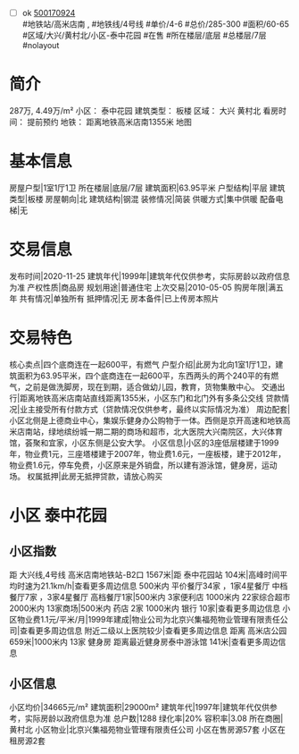 - [ ] ok [500170924](https://bj.5i5j.com/ershoufang/500170924.html)  
 #地铁站/高米店南 ,  #地铁线/4号线
#单价/4-6 #总价/285-300 #面积/60-65   #区域/大兴/黄村北/小区-泰中花园 #在售 #所在楼层/底层 #总楼层/7层 #nolayout 
# 简介 
 287万,  4.49万/m² 
小区： 泰中花园
建筑类型： 板楼
区域： 大兴 黄村北
看房时间： 提前预约
地铁： 距离地铁高米店南1355米 地图
# 基本信息 
 房屋户型|1室1厅1卫
所在楼层|底层/7层
建筑面积|63.95平米
户型结构|平层
建筑类型|板楼
房屋朝向|北
建筑结构|钢混
装修情况|简装
供暖方式|集中供暖
配备电梯|无
# 交易信息 
 发布时间|2020-11-25
建筑年代|1999年|建筑年代仅供参考，实际房龄以政府信息为准
产权性质|商品房
规划用途|普通住宅
上次交易|2010-05-05
购房年限|满五年
共有情况|单独所有
抵押情况|无
房本备件|已上传房本照片
# 交易特色 
 核心卖点|四个底商连在一起600平，有燃气
户型介绍|此房为北向1室1厅1卫，建筑面积为63.95平米，四个底商连在一起600平，东西两头的两个240平的有燃气，之前是做洗脚房，现在到期，适合做幼儿园，教育，货物集散中心。
交通出行|距离地铁高米店南站直线距离1355米，小区东门和北门外有多条公交线
贷款情况|业主接受所有付款方式（贷款情况仅供参考，最终以实际情况为准）
周边配套|小区北侧是上德商业中心，集娱乐健身办公购物于一体。西侧是京开高速和地铁高米店南站，绿地缤纷城一期二期的商场和超市，北大医院大兴南院区，大兴体育馆，荟聚和宜家，小区东侧是公安大学。
小区信息|小区的3座低层楼建于1999年，物业费1元，三座塔楼建于2007年，物业费1.6元，一座板楼，建于2012年，物业费1.6元，停车免费，小区原来是外销盘，所以建有游泳馆，健身房，运动场。
权属抵押|此房无抵押贷款，请放心购买
# 小区 泰中花园
## 小区指数 
 距 大兴线,4号线 高米店南地铁站-B2口 1567米|距 泰中花园站 104米|高峰时间平均时速为21.1km/h|查看更多周边信息
500米内 平价餐厅34家 ，1家4星餐厅
中档餐厅7家 ，3家4星餐厅
高档餐厅1家|500米内 3家便利店
1000米内 22家综合超市
2000米内 13家商场|500米内 药店 2家
1000米内 银行 10家|查看更多周边信息
小区物业费1.1元/平米/月|1999年建成|物业公司为北京兴集福苑物业管理有限责任公司|查看更多周边信息
附近二级以上医院较少|查看更多周边信息
距离 高米店公园 659米|1000米内 13家 健身房
距离最近健身房泰中游泳馆 141米|查看更多周边信息
## 小区信息 
 小区均价|34665元/m²
建筑面积|29000m²
建筑年代|1997年|建筑年代仅供参考，实际房龄以政府信息为准
总户数|1288
绿化率|20%
容积率|3.08
所在商圈|黄村北
小区物业|北京兴集福苑物业管理有限责任公司
小区在售房源57套
小区在租房源2套
